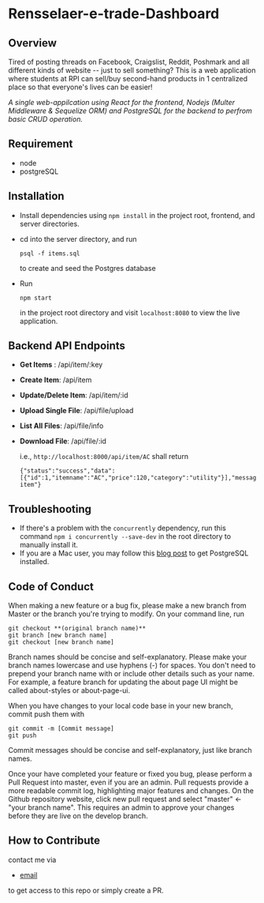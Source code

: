 # Rensselaer-e-trade-Dashboard

## Overview

Tired of posting threads on Facebook, Craigslist, Reddit, Poshmark and all different kinds of website -- just to sell something? This is a web application where students at RPI can sell/buy second-hand products in 1 centralized place so that everyone's lives can be easier!

*A single web-appilcation using React for the frontend, Nodejs (Multer Middleware & Sequelize ORM) and PostgreSQL for the backend to perfrom basic CRUD operation.*

## Requirement

- node
- postgreSQL

## Installation

- Install dependencies using `npm install` in the project root, frontend, and server directories.

- cd into the server directory, and run

  ```
  psql -f items.sql
  ```

  to create and seed the Postgres database

- Run

  ```
  npm start
  ```

  in the project root directory and visit `localhost:8080` to view the live application.

## Backend API Endpoints

- **Get Items** : /api/item/:key
- **Create Item**: /api/item
- **Update/Delete Item**: /api/item/:id
- **Upload Single File**: /api/file/upload
- **List All Files**: /api/file/info
- **Download File**: /api/file/:id


  i.e., `http://localhost:8000/api/item/AC` shall return

  ```
  {"status":"success","data":[{"id":1,"itemname":"AC","price":120,"category":"utility"}],"message":"Retrieved item"}
  ```

## Troubleshooting

- If there's a problem with the `concurrently` dependency, run this command `npm i concurrently --save-dev` in the root directory to manually install it.
- If you are a Mac user, you may follow this [blog post](https://dataschool.com/learn-sql/how-to-start-a-postgresql-server-on-mac-os-x/) to get PostgreSQL installed.

## Code of Conduct

When making a new feature or a bug fix, please make a new branch from Master or the branch you're trying to modify. On your command line, run

```
git checkout **(original branch name)**
git branch [new branch name]
git checkout [new branch name]
```

Branch names should be concise and self-explanatory. Please make your branch names lowercase and use hyphens (-) for spaces. You don't need to prepend your branch name with or include other details such as your name. For example, a feature branch for updating the about page UI might be called about-styles or about-page-ui.

When you have changes to your local code base in your new branch, commit push them with

```
git commit -m [Commit message]
git push
```

Commit messages should be concise and self-explanatory, just like branch names.

Once your have completed your feature or fixed you bug, please perform a Pull Request into master, even if you are an admin. Pull requests provide a more readable commit log, highlighting major features and changes. On the Github repository website, click new pull request and select "master" <- "your branch name". This requires an admin to approve your changes before they are live on the develop branch.

## How to Contribute

contact me via

- [email](mailto:jiawenlincontact@gmail.com?Subject=Hi!)

to get access to this repo or simply create a PR.
